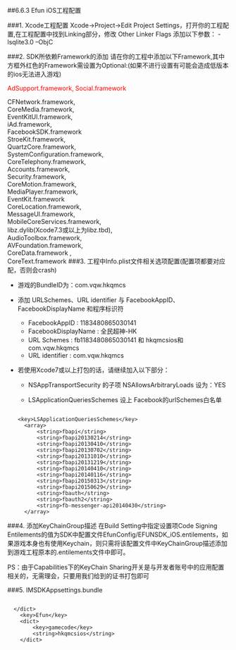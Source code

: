 ##6.6.3 Efun iOS工程配置

###1. Xcode工程配置
Xcode->Project->Edit Project Settings，打开你的工程配置,在工程配置中找到Linking部分，修改 Other Linker Flags 添加以下参数： -lsqlite3.0 –ObjC


###2. SDK所依赖Framework的添加
请在你的工程中添加以下Framework,其中方框外红色的Framework需设置为Optional:(如果不进行设置有可能会造成低版本的ios无法进入游戏)

<font color = red >AdSupport.framework, Social.framework</font>

CFNetwork.framework,     
CoreMedia.framework,     
EventKitUI.framework,     
iAd.framework,     
FacebookSDK.framework    
StroeKit.framework,    
QuartzCore.framework,  
SystemConfiguration.framework,     
CoreTelephony.framework,    
Accounts.framework,    
Security.framework,     
CoreMotion.framework,     
MediaPlayer.framework,    
EventKit.framework    
CoreLocation.framework,     
MessageUI.framework,     
MobileCoreServices.framework,    
libz.dylib(Xcode7.3或以上为libz.tbd),     
AudioToolbox.framework,    
AVFoundation.framework,      
CoreData.framework ,     
CoreText.framework
###3. 工程中Info.plist文件相关选项配置(配置项都要对应配，否则会crash)
+ 游戏的BundleID为：com.vqw.hkqmcs 

+ 添加 URLSchemes、URL identifier 与 FacebookAppID、FacebookDisplayName 和程序标识符

	+ FacebookAppID : 1183480865030141   
	+ FacebookDisplayName : 全民超神-HK    
	+ URL Schemes : fb1183480865030141 和 hkqmcsios和 com.vqw.hkqmcs   
	+ URL identifier : com.vqw.hkqmcs

+ 若使用Xcode7或以上打包的话，请继续加入以下部分：  

  + NSAppTransportSecurity 的子项 NSAllowsArbitraryLoads 设为：YES

  + LSApplicationQueriesSchemes 设上 Facebook的urlSchemes白名单   
  
  ```
  
  <key>LSApplicationQueriesSchemes</key>   
	<array>   
		<string>fbapi</string>   
		<string>fbapi20130214</string>
		<string>fbapi20130410</string>
		<string>fbapi20130702</string>
		<string>fbapi20131010</string>
		<string>fbapi20131219</string>
		<string>fbapi20140410</string>
		<string>fbapi20140116</string>
		<string>fbapi20150313</string>
		<string>fbapi20150629</string>
		<string>fbauth</string>
		<string>fbauth2</string>
		<string>fb-messenger-api20140430</string>
	</array>

	```



###4. 添加KeyChainGroup描述
在Build Setting中指定设置项Code Signing Entilements的值为SDK中配置文件EfunConfig/EFUNSDK_iOS.entilements，如果游戏本身也有使用Keychain，则只需将该配置文件中KeyChainGroup描述添加到游戏工程原本的.entilements文件中即可。

PS：由于Capabilities下的KeyChain Sharing开关是与开发者账号中的应用配置相关的，无需理会，只要用我们给到的证书打包即可  

###5. IMSDKAppsettings.bundle


```
  
  </dict>
	<key>Efun</key>
	<dict>
		<key>gamecode</key>
		<string>hkqmcsios</string>
	</dict>

```

